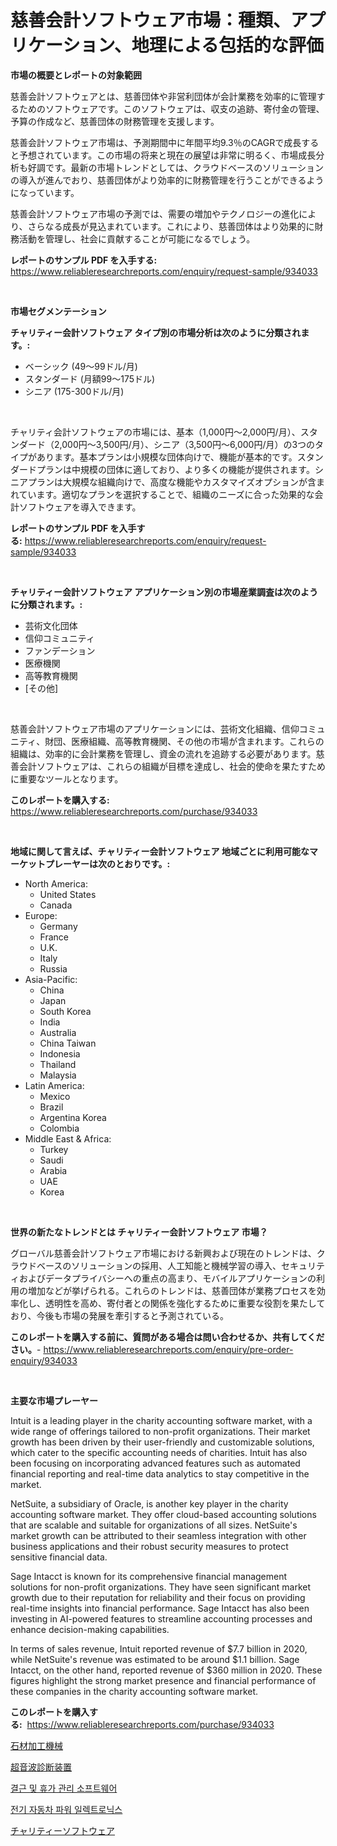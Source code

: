 <p><h1>慈善会計ソフトウェア市場：種類、アプリケーション、地理による包括的な評価</h1></p><p><strong>市場の概要とレポートの対象範囲</strong></p>
<p><p>慈善会計ソフトウェアとは、慈善団体や非営利団体が会計業務を効率的に管理するためのソフトウェアです。このソフトウェアは、収支の追跡、寄付金の管理、予算の作成など、慈善団体の財務管理を支援します。</p><p>慈善会計ソフトウェア市場は、予測期間中に年間平均9.3％のCAGRで成長すると予想されています。この市場の将来と現在の展望は非常に明るく、市場成長分析も好調です。最新の市場トレンドとしては、クラウドベースのソリューションの導入が進んでおり、慈善団体がより効率的に財務管理を行うことができるようになっています。</p><p>慈善会計ソフトウェア市場の予測では、需要の増加やテクノロジーの進化により、さらなる成長が見込まれています。これにより、慈善団体はより効果的に財務活動を管理し、社会に貢献することが可能になるでしょう。</p></p>
<p><strong>レポートのサンプル PDF を入手する:</strong> <a href="https://www.reliableresearchreports.com/enquiry/request-sample/934033">https://www.reliableresearchreports.com/enquiry/request-sample/934033</a></p>
<p>&nbsp;</p>
<p><strong>市場セグメンテーション</strong></p>
<p><strong>チャリティー会計ソフトウェア タイプ別の市場分析は次のように分類されます。:</strong></p>
<p><ul><li>ベーシック (49～99ドル/月)</li><li>スタンダード (月額99～175ドル)</li><li>シニア (175-300ドル/月)</li></ul></p>
<p>&nbsp;</p>
<p><p>チャリティ会計ソフトウェアの市場には、基本（1,000円〜2,000円/月）、スタンダード（2,000円〜3,500円/月）、シニア（3,500円〜6,000円/月）の3つのタイプがあります。基本プランは小規模な団体向けで、機能が基本的です。スタンダードプランは中規模の団体に適しており、より多くの機能が提供されます。シニアプランは大規模な組織向けで、高度な機能やカスタマイズオプションが含まれています。適切なプランを選択することで、組織のニーズに合った効果的な会計ソフトウェアを導入できます。</p></p>
<p><strong>レポートのサンプル PDF を入手する:</strong>&nbsp;<a href="https://www.reliableresearchreports.com/enquiry/request-sample/934033">https://www.reliableresearchreports.com/enquiry/request-sample/934033</a></p>
<p>&nbsp;</p>
<p><strong> チャリティー会計ソフトウェア アプリケーション別の市場産業調査は次のように分類されます。:</strong></p>
<p><ul><li>芸術文化団体</li><li>信仰コミュニティ</li><li>ファンデーション</li><li>医療機関</li><li>高等教育機関</li><li>[その他]</li></ul></p>
<p>&nbsp;</p>
<p><p>慈善会計ソフトウェア市場のアプリケーションには、芸術文化組織、信仰コミュニティ、財団、医療組織、高等教育機関、その他の市場が含まれます。これらの組織は、効率的に会計業務を管理し、資金の流れを追跡する必要があります。慈善会計ソフトウェアは、これらの組織が目標を達成し、社会的使命を果たすために重要なツールとなります。</p></p>
<p><strong>このレポートを購入する:</strong>&nbsp; <a href="https://www.reliableresearchreports.com/purchase/934033">https://www.reliableresearchreports.com/purchase/934033</a></p>
<p>&nbsp;</p>
<p><strong>地域に関して言えば、チャリティー会計ソフトウェア 地域ごとに利用可能なマーケットプレーヤーは次のとおりです。:</strong></p>
<p><ul>
    <li>
        North America:
        <ul>
            <li>United States</li>
            <li>Canada</li>
        </ul>
    </li>
    <li>
        Europe:
        <ul>
            <li>Germany</li>
            <li>France</li>
            <li>U.K.</li>
            <li>Italy</li>
            <li>Russia</li>
        </ul>
    </li>
    <li>
        Asia-Pacific:
        <ul>
            <li>China</li>
            <li>Japan</li>
            <li>South Korea</li>
            <li>India</li>
            <li>Australia</li>
            <li>China Taiwan</li>
            <li>Indonesia</li>
            <li>Thailand</li>
            <li>Malaysia</li>
        </ul>
    </li>
    <li>
        Latin America:
        <ul>
            <li>Mexico</li>
            <li>Brazil</li>
            <li>Argentina Korea</li>
            <li>Colombia</li>
        </ul>
    </li>
    <li>
        Middle East & Africa:
        <ul>
            <li>Turkey</li>
            <li>Saudi</li>
            <li>Arabia</li>
            <li>UAE</li>
            <li>Korea</li>
        </ul>
    </li>
    </ul></p>
<p>&nbsp;</p>
<p><strong>世界の新たなトレンドとは チャリティー会計ソフトウェア 市場？</strong></p>
<p><p>グローバル慈善会計ソフトウェア市場における新興および現在のトレンドは、クラウドベースのソリューションの採用、人工知能と機械学習の導入、セキュリティおよびデータプライバシーへの重点の高まり、モバイルアプリケーションの利用の増加などが挙げられる。これらのトレンドは、慈善団体が業務プロセスを効率化し、透明性を高め、寄付者との関係を強化するために重要な役割を果たしており、今後も市場の発展を牽引すると予測されている。</p></p>
<p><strong>このレポートを購入する前に、質問がある場合は問い合わせるか、共有してください。</strong>- <a href="https://www.reliableresearchreports.com/enquiry/pre-order-enquiry/934033">https://www.reliableresearchreports.com/enquiry/pre-order-enquiry/934033</a></p>
<p>&nbsp;</p>
<p><strong>主要な市場プレーヤー</strong></p>
<p><p>Intuit is a leading player in the charity accounting software market, with a wide range of offerings tailored to non-profit organizations. Their market growth has been driven by their user-friendly and customizable solutions, which cater to the specific accounting needs of charities. Intuit has also been focusing on incorporating advanced features such as automated financial reporting and real-time data analytics to stay competitive in the market.</p><p>NetSuite, a subsidiary of Oracle, is another key player in the charity accounting software market. They offer cloud-based accounting solutions that are scalable and suitable for organizations of all sizes. NetSuite's market growth can be attributed to their seamless integration with other business applications and their robust security measures to protect sensitive financial data.</p><p>Sage Intacct is known for its comprehensive financial management solutions for non-profit organizations. They have seen significant market growth due to their reputation for reliability and their focus on providing real-time insights into financial performance. Sage Intacct has also been investing in AI-powered features to streamline accounting processes and enhance decision-making capabilities.</p><p>In terms of sales revenue, Intuit reported revenue of $7.7 billion in 2020, while NetSuite's revenue was estimated to be around $1.1 billion. Sage Intacct, on the other hand, reported revenue of $360 million in 2020. These figures highlight the strong market presence and financial performance of these companies in the charity accounting software market.</p></p>
<p><strong>このレポートを購入する:</strong>&nbsp;&nbsp;<a href="https://www.reliableresearchreports.com/purchase/934033">https://www.reliableresearchreports.com/purchase/934033</a></p>
<p><p><a href="https://medium.com/@reliezer65/%E7%9F%B3%E6%9D%90%E5%8A%A0%E5%B7%A5%E6%A9%9F%E6%A2%B0%E3%81%AE%E5%B8%82%E5%A0%B4%E3%82%B7%E3%82%A7%E3%82%A2%E3%81%AE%E6%8E%A8%E7%A7%BB%E3%81%A8%E5%B8%82%E5%A0%B4%E3%81%AE%E6%88%90%E9%95%B7%E5%82%BE%E5%90%912024%E5%B9%B4%E3%81%8B%E3%82%892031%E5%B9%B4%E3%81%BE%E3%81%A7-af41155d1678">石材加工機械</a></p><p><a href="https://medium.com/@reliezer65/%E8%B6%85%E9%9F%B3%E6%B3%A2%E8%A8%BA%E6%96%AD%E6%A9%9F%E5%99%A8%E5%B8%82%E5%A0%B4-%E3%82%BF%E3%82%A4%E3%83%97-%E3%82%A2%E3%83%97%E3%83%AA%E3%82%B1%E3%83%BC%E3%82%B7%E3%83%A7%E3%83%B3-%E3%81%8A%E3%82%88%E3%81%B3%E5%9C%B0%E7%90%86%E3%81%AB%E3%82%88%E3%82%8B%E5%8C%85%E6%8B%AC%E7%9A%84%E8%A9%95%E4%BE%A1-d8669fe8862c">超音波診断装置</a></p><p><a href="https://github.com/vsap75a286l/Market-Research-Report-List-1/blob/main/2823944184311.md">결근 및 휴가 관리 소프트웨어</a></p><p><a href="https://medium.com/@josephweaver29/%EC%A0%84%EA%B8%B0-%EC%9E%90%EB%8F%99%EC%B0%A8-%EC%A0%84%EC%9E%90-%EC%A0%9C%EC%96%B4-%EC%9E%A5%EC%B9%98-%EC%8B%9C%EC%9E%A5-%EB%8F%99%ED%96%A5-%EB%B0%8F-%EC%8B%9C%EC%9E%A5-%EB%B6%84%EC%84%9D%EC%9D%B4-2024%EB%85%84%EB%B6%80%ED%84%B0-2031%EB%85%84%EA%B9%8C%EC%A7%80-%EC%98%88%EC%B8%A1%EB%90%A9%EB%8B%88%EB%8B%A4-fe25c5453d01">전기 자동차 파워 일렉트로닉스</a></p><p><a href="https://github.com/joaejkdzgyljvo6/Market-Research-Report-List-1/blob/main/6006989184286.md">チャリティーソフトウェア</a></p></p>